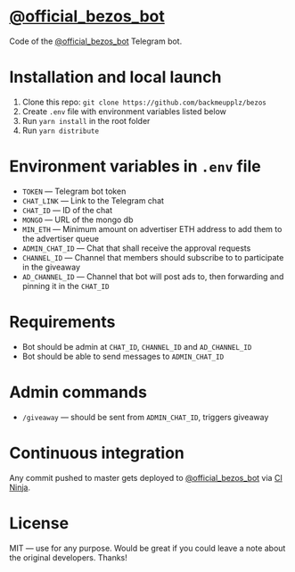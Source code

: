 # [@official_bezos_bot](https://t.me/official_bezos_bot)
Code of the [@official_bezos_bot](https://t.me/official_bezos_bot) Telegram bot.
# Installation and local launch
1. Clone this repo: `git clone https://github.com/backmeupplz/bezos`
2. Create `.env` file with environment variables listed below
3. Run `yarn install` in the root folder
4. Run `yarn distribute`
# Environment variables in `.env` file
* `TOKEN` — Telegram bot token
* `CHAT_LINK` — Link to the Telegram chat
* `CHAT_ID` — ID of the chat
* `MONGO` — URL of the mongo db
* `MIN_ETH` — Minimum amount on advertiser ETH address to add them to the advertiser queue
* `ADMIN_CHAT_ID` — Chat that shall receive the approval requests
* `CHANNEL_ID` — Channel that members should subscribe to to participate in the giveaway
* `AD_CHANNEL_ID` — Channel that bot will post ads to, then forwarding and pinning it in the `CHAT_ID`
# Requirements
* Bot should be admin at `CHAT_ID`, `CHANNEL_ID` and `AD_CHANNEL_ID`
* Bot should be able to send messages to `ADMIN_CHAT_ID`
# Admin commands
* `/giveaway` — should be sent from `ADMIN_CHAT_ID`, triggers giveaway
# Continuous integration
Any commit pushed to master gets deployed to [@official_bezos_bot](https://t.me/official_bezos_bot) via [CI Ninja](https://github.com/backmeupplz/ci-ninja).
# License
MIT — use for any purpose. Would be great if you could leave a note about the original developers. Thanks!